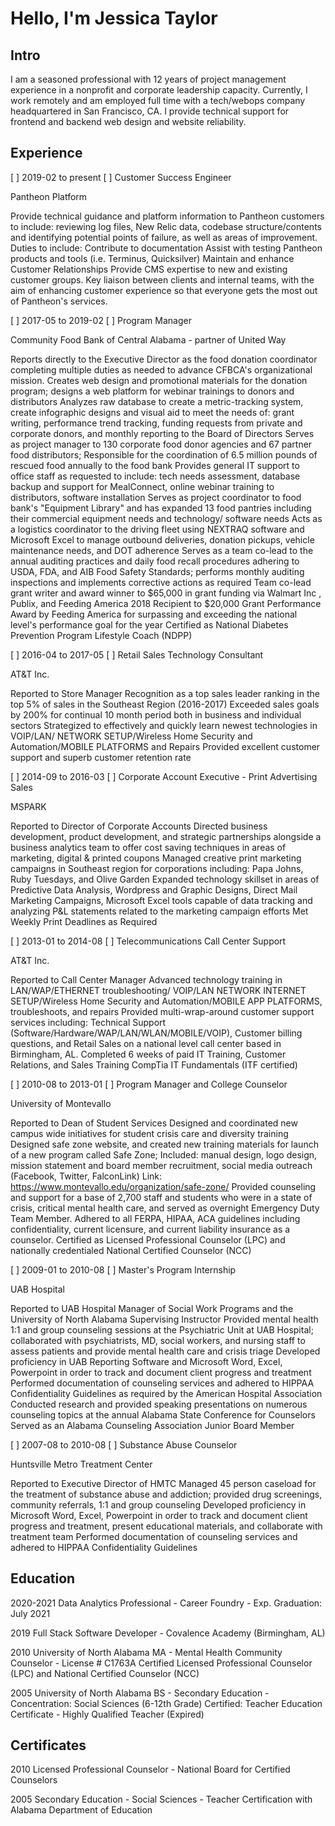 # Hello, I'm Jessica Taylor

## Intro

I am a seasoned professional with 12 years of project management experience in a nonprofit and corporate leadership capacity. Currently, I work remotely and am employed full time with a tech/webops company headquartered in San Francisco, CA. I provide technical support for frontend and backend web design and website reliability. 

## Experience
[ ] 2019-02 to present
[ ] Customer Success Engineer

Pantheon Platform

Provide technical guidance and platform information to Pantheon customers to include: reviewing log files, New Relic data, codebase structure/contents and identifying potential points of failure, as well as areas of improvement. Duties to include:
Contribute to documentation
Assist with testing Pantheon products and tools (i.e. Terminus, Quicksilver)
Maintain and enhance Customer Relationships
Provide CMS expertise to new and existing customer groups.
Key liaison between clients and internal teams, with the aim of enhancing customer experience so that everyone gets the most out of Pantheon's services.

[ ] 2017-05 to 2019-02
[ ] Program Manager 

Community Food Bank of Central Alabama - partner of United Way

Reports directly to the Executive Director as the food donation coordinator completing multiple duties as needed to advance CFBCA's organizational mission.
Creates web design and promotional materials for the donation program; designs a web platform for webinar trainings to donors and distributors
Analyzes raw database to create a metric-tracking system,  create infographic designs and visual aid to meet the needs of: grant writing, performance trend tracking, funding requests from private and corporate donors, and monthly reporting to the Board of Directors 
Serves as project manager to 130 corporate food donor agencies and 67 partner food distributors; Responsible for the coordination of 6.5 million pounds of rescued food annually to the food bank
Provides general IT support to office staff as requested to include: tech needs assessment, database backup and support for MealConnect, online webinar training to distributors, software installation
Serves as project coordinator to food bank's "Equipment Library" and has expanded 13 food pantries including their commercial equipment needs and technology/ software needs
Acts as a logistics coordinator to the driving fleet using NEXTRAQ software and Microsoft Excel to manage outbound deliveries, donation pickups, vehicle maintenance needs, and DOT adherence 
Serves as a team co-lead to the annual auditing practices and daily food recall procedures adhering to USDA, FDA, and AIB Food Safety Standards; performs monthly auditing inspections and implements corrective actions as required
Team co-lead grant writer and award winner to $65,000 in grant funding via Walmart Inc , Publix, and Feeding America 
2018 Recipient to $20,000 Grant Performance Award by Feeding America for surpassing and exceeding the national level's performance goal for the year
Certified as National Diabetes Prevention Program Lifestyle Coach (NDPP)

[ ] 2016-04 to 2017-05
[ ] Retail Sales Technology Consultant 

AT&T Inc.

Reported to Store Manager
Recognition as a top sales leader ranking in the top 5% of sales in the Southeast Region (2016-2017)
Exceeded sales goals by 200% for continual 10 month period both in business and individual sectors
Strategized to effectively and quickly learn newest technologies in VOIP/LAN/ NETWORK SETUP/Wireless Home Security and Automation/MOBILE PLATFORMS and Repairs
Provided excellent customer support and superb customer retention rate

[ ] 2014-09 to 2016-03
[ ] Corporate Account Executive - Print Advertising Sales

MSPARK

Reported to Director of Corporate Accounts
Directed business development, product development, and strategic partnerships alongside a business analytics team to offer cost saving techniques in areas of marketing, digital & printed coupons 
Managed creative print marketing campaigns in Southeast region for corporations including: Papa Johns, Ruby Tuesdays, and Olive Garden
Expanded technology skillset in areas of Predictive Data Analysis, Wordpress and Graphic Designs, Direct Mail Marketing Campaigns, Microsoft Excel tools capable of data tracking and analyzing P&L statements related to the marketing campaign efforts
Met Weekly Print Deadlines as Required

[ ] 2013-01 to 2014-08
[ ] Telecommunications Call Center Support

AT&T Inc.

Reported to Call Center Manager
Advanced technology training in LAN/WAP/ETHERNET troubleshooting/ VOIP/LAN NETWORK INTERNET SETUP/Wireless Home Security and Automation/MOBILE  APP PLATFORMS, troubleshoots, and repairs
Provided multi-wrap-around customer support  services including: Technical Support (Software/Hardware/WAP/LAN/WLAN/MOBILE/VOIP), Customer billing questions, and Retail Sales on a national level call center based in Birmingham, AL.
Completed 6 weeks of paid IT Training, Customer Relations, and Sales Training
CompTia IT Fundamentals (ITF certified)

[ ] 2010-08 to 2013-01
[ ] Program Manager and College Counselor

University of Montevallo

Reported to Dean of Student Services
Designed and coordinated new campus wide initiatives for student crisis care and diversity training 
Designed safe zone website, and created new training materials for launch of a new program called Safe Zone; Included: manual design, logo design, mission statement and board member recruitment, social media outreach (Facebook, Twitter, FalconLink)  Link: https://www.montevallo.edu/organization/safe-zone/ 
Provided counseling and support for a base of 2,700 staff and students who were in a state of crisis, critical mental health care, and served as overnight Emergency Duty Team Member.
Adhered to all FERPA, HIPAA, ACA guidelines including confidentiality, current licensure, and current liability insurance as a counselor.
Certified as Licensed Professional Counselor (LPC) and nationally credentialed National Certified Counselor (NCC)

[ ] 2009-01 to 2010-08
[ ] Master's Program Internship

UAB Hospital

Reported to UAB Hospital Manager of Social Work Programs and the University of North Alabama Supervising Instructor
Provided mental health 1:1  and group counseling sessions at the Psychiatric Unit at UAB Hospital; collaborated with psychiatrists, MD, social workers, and nursing staff to assess patients and provide mental health care and crisis triage
Developed proficiency in UAB Reporting Software and Microsoft Word, Excel, Powerpoint in order to track and document client progress and treatment
Performed documentation of counseling services and adhered to HIPPAA Confidentiality Guidelines as required by the American Hospital Association
Conducted research and provided speaking presentations on numerous counseling topics at the annual Alabama State Conference for Counselors
Served as an Alabama Counseling Association Junior Board Member

[ ] 2007-08 to 2010-08
[ ] Substance Abuse Counselor

Huntsville Metro Treatment Center

Reported to Executive Director of HMTC
Managed 45 person caseload for the treatment of substance abuse and addiction; provided drug screenings, community referrals, 1:1 and group counseling
Developed proficiency in Microsoft Word, Excel, Powerpoint in order to track and document client progress and treatment, present educational materials, and collaborate with treatment team
Performed documentation of counseling services and adhered to HIPPAA Confidentiality Guidelines 

## Education
2020-2021
Data Analytics Professional - Career Foundry - Exp. Graduation: July 2021

2019
Full Stack Software Developer  - Covalence Academy (Birmingham, AL)

2010
University of North Alabama
MA - Mental Health Community Counselor - License # C1763A
Certified Licensed Professional Counselor (LPC) and National Certified Counselor (NCC) 

2005
University of North Alabama
BS - Secondary Education - Concentration: Social Sciences (6-12th Grade)
Certified: Teacher Education Certificate - Highly Qualified Teacher (Expired)

## Certificates

2010
Licensed Professional Counselor - National Board for Certified Counselors

2005
Secondary Education - Social Sciences - Teacher Certification with Alabama Department of Education
